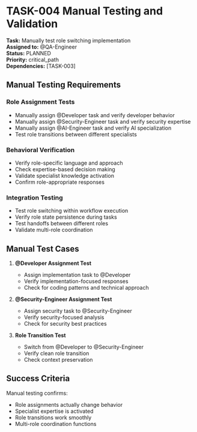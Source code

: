 # TASK-004 Manual Testing and Validation

**Task:** Manually test role switching implementation  
**Assigned to:** @QA-Engineer  
**Status:** PLANNED  
**Priority:** critical_path  
**Dependencies:** [TASK-003]

## Manual Testing Requirements

### Role Assignment Tests
- Manually assign @Developer task and verify developer behavior
- Manually assign @Security-Engineer task and verify security expertise
- Manually assign @AI-Engineer task and verify AI specialization
- Test role transitions between different specialists

### Behavioral Verification
- Verify role-specific language and approach
- Check expertise-based decision making
- Validate specialist knowledge activation
- Confirm role-appropriate responses

### Integration Testing
- Test role switching within workflow execution
- Verify role state persistence during tasks
- Test handoffs between different roles
- Validate multi-role coordination

## Manual Test Cases

1. **@Developer Assignment Test**
   - Assign implementation task to @Developer
   - Verify implementation-focused responses
   - Check for coding patterns and technical approach

2. **@Security-Engineer Assignment Test**
   - Assign security task to @Security-Engineer
   - Verify security-focused analysis
   - Check for security best practices

3. **Role Transition Test**
   - Switch from @Developer to @Security-Engineer
   - Verify clean role transition
   - Check context preservation

## Success Criteria

Manual testing confirms:
- Role assignments actually change behavior
- Specialist expertise is activated
- Role transitions work smoothly
- Multi-role coordination functions